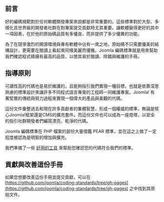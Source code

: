 ## 前言

好的編碼規範對於任何軟體開發專案來說都是非常重要的。這些標準對於大型、多樣化且世界級的開發者社群在對專案提交貢獻時尤其重要。讓軟體變得更好的其中一項因素，在於他的原始碼品質有多優良，而非提供了多少優異的功能。

為了在競爭激烈的開源環境與專有軟體中佔有一席之地，原始碼不只需要優美的結構設計，更需要在閱讀上看起來同樣美麗而優雅。Joomla 編碼標準就是用來幫助我們確認程式碼擁有最高的品質，以使其易於閱讀、除錯與維護的手冊。

## 指導原則

可讀性高的代碼也是易於維護的，且能夠指引我們實現一種目標，也就是依靠深思熟慮的標準設計來讓許多不同程式語言專案的工程師一同維護專案。Joomla! 有著堅實的傳統與努力過程來實現一個偉大的產品與美觀的代碼。

這份文件彙整過去和現在許多貢獻者的集體智慧，形成一個權威的標準，無論是核心Joomla!框架還是CMS的擴充套件。而這份文件也可以成為一座燈塔，以安全的指引社群開發者們編寫漂亮、乾淨的代碼。

Joomla 編碼標準在 PHP 檔案的部份大量借鑑 PEAR 標準，並在這之上做了一定程度被認為是明智的增加與擴充。

我們準備了一些 [好用的工具](appendices/analysis.md) 來幫助您確認您的代碼符合我們的標準。

## 貢獻與改善這份手冊

如果您想要改善這份手冊並提交貢獻，可以在 [https://github.com/joomla/coding-standards/tree/gh-pages](https://github.com/joomla/coding-standards/tree/gh-pages) 之中找到其原始文件。
